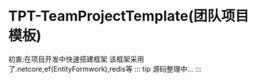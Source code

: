 # TPT-TeamProjectTemplate(团队项目模板)
初衷:在项目开发中快速搭建框架
该框架采用了.netcore,ef(EntityFormwork),redis等
::: tip
源码整理中...
:::

